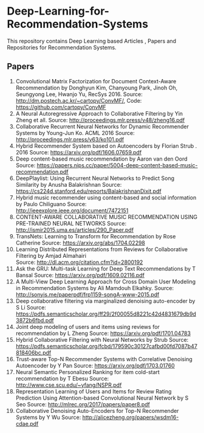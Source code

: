 # Deep-Learning-for-Recommendation-Systems
This repository contains Deep Learning based Articles , Papers and Repositories for Recommendation Systems.
## Papers
1. Convolutional Matrix Factorization for Document Context-Aware Recommendation by Donghyun Kim, Chanyoung Park, Jinoh Oh, Seungyong Lee, Hwanjo Yu, RecSys 2016.
Source: http://dm.postech.ac.kr/~cartopy/ConvMF/, Code: https://github.com/cartopy/ConvMF
2. A Neural Autoregressive Approach to Collaborative Filtering by Yin Zheng et all.
Source: http://proceedings.mlr.press/v48/zheng16.pdf
3. Collaborative Recurrent Neural Networks for Dynamic Recommender Systems by Young-Jun Ko. ACML 2016
Source: http://proceedings.mlr.press/v63/ko101.pdf
4. Hybrid Recommender System based on Autoencoders by Florian Strub . 2016
Source: https://arxiv.org/pdf/1606.07659.pdf
5. Deep content-based music recommendation by Aaron van den Oord
Source: https://papers.nips.cc/paper/5004-deep-content-based-music-recommendation.pdf
6. DeepPlaylist: Using Recurrent Neural Networks to Predict Song Similarity by Anusha Balakrishnan
Source: https://cs224d.stanford.edu/reports/BalakrishnanDixit.pdf
7.  Hybrid music recommender using content-based and social information by  Paulo Chiliguano 
Source: http://ieeexplore.ieee.org/document/7472151
8. CONTENT-AWARE COLLABORATIVE MUSIC RECOMMENDATION USING PRE-TRAINED NEURAL NETWORKS
Source: http://ismir2015.uma.es/articles/290_Paper.pdf
9.  TransNets: Learning to Transform for Recommendation  by Rose Catherine
Source: https://arxiv.org/abs/1704.02298 
10. Learning Distributed Representations from Reviews for Collaborative Filtering by  	Amjad Almahairi 	
Source: http://dl.acm.org/citation.cfm?id=2800192
11. Ask the GRU: Multi-task Learning for Deep Text Recommendations by T Bansal 
Source: https://arxiv.org/pdf/1609.02116.pdf
12.   A Multi-View Deep Learning Approach for Cross Domain User Modeling in Recommendation Systems by Ali Mamdouh Elkahky.
Source: http://sonyis.me/paperpdf/frp1159-songA-www-2015.pdf
13. Deep collaborative filtering via marginalized denoising auto-encoder by S Li
Source: https://pdfs.semanticscholar.org/ff29/2f00055d8221c42d4831679db9d3872b6fbd.pdf
14. Joint deep modeling of users and items using reviews for recommendation by L Zheng
Source: https://arxiv.org/pdf/1701.04783
15. Hybrid Collaborative Filtering with Neural Networks by Strub 
Source: https://pdfs.semanticscholar.org/fcbd/179590c30127cafbd00fd7087b47818406bc.pdf
16. Trust-aware Top-N Recommender Systems with Correlative Denoising Autoencoder by Y Pan 
Source: https://arxiv.org/pdf/1703.01760
17. Neural Semantic Personalized Ranking for item cold-start recommendation by T Ebesu
Source: http://www.cse.scu.edu/~yfang/NSPR.pdf
18. Representation Learning of Users and Items for Review Rating Prediction Using Attention-based Convolutional Neural Network by S Seo 
Source: http://mlrec.org/2017/papers/paper8.pdf
19. Collaborative Denoising Auto-Encoders for Top-N Recommender Systems by Y Wu
Source: http://alicezheng.org/papers/wsdm16-cdae.pdf

 
